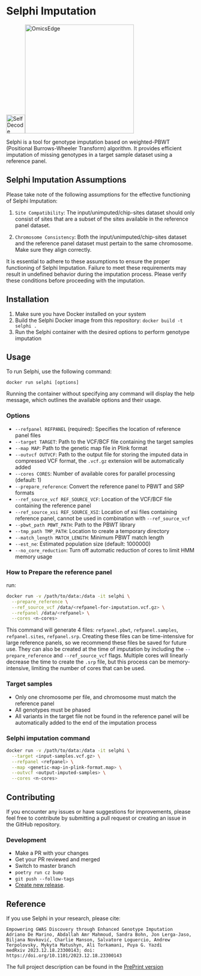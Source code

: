 # Selphi Imputation 

<img src="https://github.com/selfdecode/rd-imputation-selphi/blob/master/icons/SDBlueIcon.svg" alt="SelfDecode" style="width: 50px; height: auto;"><img src="https://github.com/selfdecode/rd-imputation-selphi/blob/master/icons/OmicsEdge-Logo.png" alt="OmicsEdge" style="width: 290px; height: auto;">

Selphi is a tool for genotype imputation based on weighted-PBWT (Positional Burrows-Wheeler Transform) algorithm. It provides efficient imputation of missing genotypes in a target sample dataset using a reference panel.

## Selphi Imputation Assumptions

Please take note of the following assumptions for the effective functioning of Selphi Imputation:

1. `Site Compatibility`: The input/unimputed/chip-sites dataset should only consist of sites that are a subset of the sites available in the reference panel dataset.

2. `Chromosome Consistency`: Both the input/unimputed/chip-sites dataset and the reference panel dataset must pertain to the same chromosome. Make sure they align correctly.

It is essential to adhere to these assumptions to ensure the proper functioning of Selphi Imputation. Failure to meet these requirements may result in undefined behavior during the imputation process. Please verify these conditions before proceeding with the imputation.

## Installation

1. Make sure you have Docker installed on your system
2. Build the Selphi Docker image from this repository: ` docker build -t selphi . `
3. Run the Selphi container with the desired options to perform genotype imputation

## Usage

To run Selphi, use the following command:

```
docker run selphi [options]
```

Running the container without specifying any command will display the help message, which outlines the available options and their usage.

### Options

- `--refpanel REFPANEL` (required): Specifies the location of reference panel files
- `--target TARGET`: Path to the VCF/BCF file containing the target samples
- `--map MAP`: Path to the genetic map file in Plink format
- `--outvcf OUTVCF`: Path to the output file for storing the imputed data in compressed VCF format, the `.vcf.gz` extension will be automatically added
- `--cores CORES`: Number of available cores for parallel processing (default: 1)
- `--prepare_reference`: Convert the reference panel to PBWT and SRP formats
- `--ref_source_vcf REF_SOURCE_VCF`: Location of the VCF/BCF file containing the reference panel
- `--ref_source_xsi REF_SOURCE_XSI`: Location of xsi files containing reference panel, cannot be used in combination with `--ref_source_vcf`
- `--pbwt_path PBWT_PATH`: Path to the PBWT library
- `--tmp_path TMP_PATH`: Location to create a temporary directory
- `--match_length MATCH_LENGTH`: Minimum PBWT match length
- `--est_ne`: Estimated population size (default: 1000000)
- `--no_core_reduction`: Turn off automatic reduction of cores to limit HMM memory usage


### How to Prepare the reference panel
run:
```bash
docker run -v /path/to/data:/data -it selphi \
  --prepare_reference \
  --ref_source_vcf /data/<refpanel-for-imputation.vcf.gz> \
  --refpanel /data/<refpanel> \
  --cores <n-cores>
```

This command will generate 4 files: `refpanel.pbwt`, `refpanel.samples`, `refpanel.sites`, `refpanel.srp`. Creating these files can be time-intensive for large reference panels, so we recommend these files be saved for future use. They can also be created at the time of imputation by including the `--prepare_reference` and `--ref_source_vcf` flags.
Multiple cores will linearly decrease the time to create the `.srp` file, but this process can be memory-intensive, limiting the number of cores that can be used.

### Target samples

 - Only one chromosome per file, and chromosome must match the reference panel 
 - All genotypes must be phased
 - All variants in the target file not be found in the reference panel will be automatically added to the end of the imputation process

### Selphi imputation command
```bash
docker run -v /path/to/data:/data -it selphi \
  --target <input-samples.vcf.gz> \
  --refpanel <refpanel> \
  --map <genetic-map-in-plink-format.map> \
  --outvcf <output-imputed-samples> \
  --cores <n-cores>
```

## Contributing

If you encounter any issues or have suggestions for improvements, please feel free to contribute by submitting a pull request or creating an issue in the GitHub repository.

### Development

* Make a PR with your changes
* Get your PR reviewed and merged
* Switch to master branch
* `poetry run cz bump`
* `git push --follow-tags`
* [Create new release](https://github.com/selfdecode/rd-imputation-selphi/releases).

## Reference

If you use Selphi in your research, please cite:
```
Empowering GWAS Discovery through Enhanced Genotype Imputation
Adriano De Marino, Abdallah Amr Mahmoud, Sandra Bohn, Jon Lerga-Jaso, Biljana Novković, Charlie Manson, Salvatore Loguercio, Andrew Terpolovsky, Mykyta Matushyn, Ali Torkamani, Puya G. Yazdi
medRxiv 2023.12.18.23300143; doi: https://doi.org/10.1101/2023.12.18.23300143
```
The full project description can be found in the [PrePrint version](https://www.medrxiv.org/content/10.1101/2023.12.18.23300143v2)
